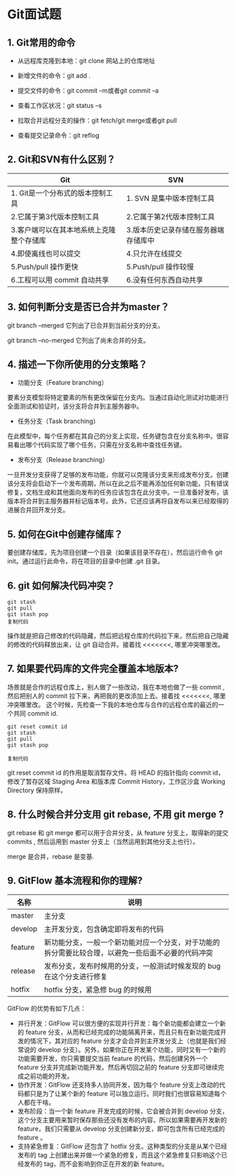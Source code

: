 # Git面试题

## 1. Git常用的命令

- 从远程库克隆到本地：git clone 网站上的仓库地址

- 新增文件的命令：git add .

- 提交文件的命令：git commit –m或者git commit –a

- 查看工作区状况：git status –s

- 拉取合并远程分支的操作：git fetch/git merge或者git pull

- 查看提交记录命令：git reflog

## 2. Git和SVN有什么区别？

| Git                                      | SVN                                  |
| ---------------------------------------- | ------------------------------------ |
| 1. Git是一个分布式的版本控制工具         | 1. SVN 是集中版本控制工具            |
| 2.它属于第3代版本控制工具                | 2.它属于第2代版本控制工具            |
| 3.客户端可以在其本地系统上克隆整个存储库 | 3.版本历史记录存储在服务器端存储库中 |
| 4.即使离线也可以提交                     | 4.只允许在线提交                     |
| 5.Push/pull 操作更快                     | 5.Push/pull 操作较慢                 |
| 6.工程可以用 commit 自动共享             | 6.没有任何东西自动共享               |

## 3. 如何判断分支是否已合并为master？

git branch –merged 它列出了已合并到当前分支的分支。

git branch –no-merged 它列出了尚未合并的分支。

## 4. 描述一下你所使用的分支策略？

- 功能分支（Feature branching）

要素分支模型将特定要素的所有更改保留在分支内。当通过自动化测试对功能进行全面测试和验证时，该分支将合并到主服务器中。

- 任务分支（Task branching）

在此模型中，每个任务都在其自己的分支上实现，任务键包含在分支名称中。很容易看出哪个代码实现了哪个任务，只需在分支名称中查找任务键。

- 发布分支（Release branching）

一旦开发分支获得了足够的发布功能，你就可以克隆该分支来形成发布分支。创建该分支将会启动下一个发布周期，所以在此之后不能再添加任何新功能，只有错误修复，文档生成和其他面向发布的任务应该包含在此分支中。一旦准备好发布，该版本将合并到主服务器并标记版本号。此外，它还应该再将自发布以来已经取得的进展合并回开发分支。

## 5. 如何在Git中创建存储库？

要创建存储库，先为项目创建一个目录（如果该目录不存在），然后运行命令 git init。通过运行此命令，将在项目的目录中创建 .git 目录。

## 6. git 如何解决代码冲突？

```
git stash 
git pull 
git stash pop
复制代码
```

操作就是把自己修改的代码隐藏，然后把远程仓库的代码拉下来，然后把自己隐藏的修改的代码释放出来，让 git 自动合并。接着找 <<<<<<<, 哪里冲突哪里改。

## 7. 如果要代码库的文件完全覆盖本地版本?

场景就是合作的远程仓库上，别人做了一些改动，我在本地也做了一些 commit , 然后把别人的 commit 拉下来，再把我的更改添加上去。接着找 <<<<<<<, 哪里冲突哪里改。 这个时候，先检查一下我的本地仓库与合作的远程仓库的最近的一个共同 commit id.

```
git reset commit id
git stash 
git pull 
git stash pop

复制代码
```

git reset commit id 的作用是取消暂存文件。将 HEAD 的指针指向 commit id，修改了暂存区域 Staging Area 和版本库 Commit History，工作区沙盒 Working Directory 保持原样。

## 8. 什么时候合并分支用 git rebase, 不用 git merge ?

git rebase 和 git merge 都可以用于合并分支，从 feature 分支上，取得新的提交 commits , 然后运用到 master 分支上（当然运用到其他分支上也行）。

merge 是合并，rebase 是变基.

## 9. GitFlow 基本流程和你的理解?

| 名称    | 说明                                                         |
| ------- | ------------------------------------------------------------ |
| master  | 主分支                                                       |
| develop | 主开发分支，包含确定即将发布的代码                           |
| feature | 新功能分支，一般一个新功能对应一个分支，对于功能的拆分需要比较合理，以避免一些后面不必要的代码冲突 |
| release | 发布分支，发布时候用的分支，一般测试时候发现的 bug 在这个分支进行修复 |
| hotfix  | hotfix 分支，紧急修 bug 的时候用                             |

GitFlow 的优势有如下几点：

- 并行开发：GitFlow 可以很方便的实现并行开发：每个新功能都会建立一个新的 feature 分支，从而和已经完成的功能隔离开来，而且只有在新功能完成开发的情况下，其对应的 feature 分支才会合并到主开发分支上（也就是我们经常说的 develop 分支）。另外，如果你正在开发某个功能，同时又有一个新的功能需要开发，你只需要提交当前 feature 的代码，然后创建另外一个 feature 分支并完成新功能开发。然后再切回之前的 feature 分支即可继续完成之前功能的开发。
- 协作开发：GitFlow 还支持多人协同开发，因为每个 feature 分支上改动的代码都只是为了让某个新的 feature 可以独立运行。同时我们也很容易知道每个人都在干啥。
- 发布阶段：当一个新 feature 开发完成的时候，它会被合并到 develop 分支，这个分支主要用来暂时保存那些还没有发布的内容，所以如果需要再开发新的 feature，我们只需要从 develop 分支创建新分支，即可包含所有已经完成的 feature 。
- 支持紧急修复：GitFlow 还包含了 hotfix 分支。这种类型的分支是从某个已经发布的 tag 上创建出来并做一个紧急的修复，而且这个紧急修复只影响这个已经发布的 tag，而不会影响到你正在开发的新 feature。
